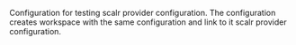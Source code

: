 Configuration for testing scalr provider configuration.
The configuration creates workspace with the same configuration and link to it scalr provider configuration.